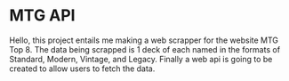 # MTG API

Hello, this project entails me making a web scrapper for the website MTG Top 8. 
The data being scrapped is 1 deck of each named in the formats of Standard, Modern, Vintage, and Legacy.
Finally a web api is going to be created to allow users to fetch the data.

